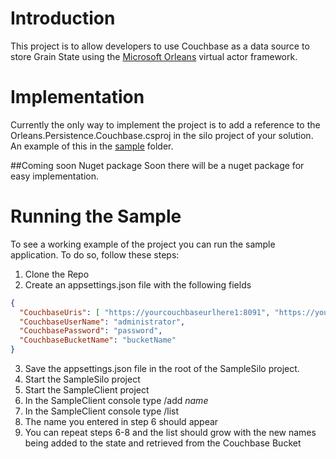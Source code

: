 # Introduction 
This project is to allow developers to use Couchbase as a data source to store Grain State using the [Microsoft Orleans](https://github.com/dotnet/orleans) virtual actor framework. 

# Implementation
 Currently the only way to implement the project is to add a reference to the Orleans.Persistence.Couchbase.csproj in the silo project of your solution. An example of this in the [sample](https://github.com/jaypetrin/Orleans.Persistence.Couchbase/tree/master/sample) folder.

##Coming soon Nuget package
Soon there will be a nuget package for easy implementation.

# Running the Sample
To see a working example of the project you can run the sample application. To do so, follow these steps:

1. Clone the Repo
2. Create an appsettings.json file with the following fields 
```json
{
  "CouchbaseUris": [ "https://yourcouchbaseurlhere1:8091", "https://yourcouchbaseurlhere2:8091", "https://yourcouchbaseurlhere3:8091" ],
  "CouchbaseUserName": "administrator",
  "CouchbasePassword": "password",
  "CouchbaseBucketName": "bucketName"
}
```
3. Save the appsettings.json file in the root of the SampleSilo project.
4. Start the SampleSilo project
5. Start the SampleClient project
6. In the SampleClient console type /add *name*
7. In the SampleClient console type /list
8. The name you entered in step 6 should appear
9. You can repeat steps 6-8 and the list should grow with the new names being added to the state and retrieved from the Couchbase Bucket